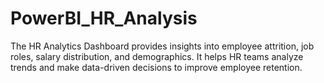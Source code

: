 # PowerBI_HR_Analysis
The HR Analytics Dashboard provides insights into employee attrition, job roles, salary distribution, and demographics. It helps HR teams analyze trends and make data-driven decisions to improve employee retention.
